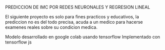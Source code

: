 PREDICCION DE IMC POR REDES NEURONALES Y REGRESION LINEAL

El siguiente proyecto es solo para fines practicos y educativos, la prediccion no es 
          del todo precisa, acuda a un medico para hacerse examenes reales sobre su condicion medica.

Modelo desarrollado en google colab usando tensorflow
Implementado con tensorflow js
